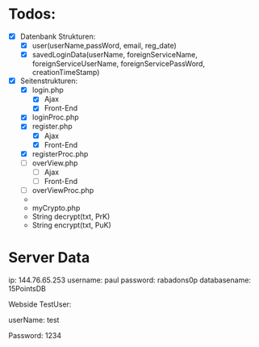 # Todos:

- [x] Datenbank Strukturen:
  - [x] user(userName,passWord, email, reg_date)
  - [x] savedLoginData(userName, foreignServiceName, foreignServiceUserName, foreignServicePassWord, creationTimeStamp)
  
- [x] Seitenstrukturen:
  - [x] login.php
    - [x] Ajax
    - [x] Front-End
  - [x] loginProc.php
  - [x] register.php
    - [x] Ajax
    - [x] Front-End
  - [x] registerProc.php
  - [ ] overView.php
    - [ ] Ajax
    - [ ] Front-End
  - [ ] overViewProc.php
  - 
  - myCrypto.php
  -  String decrypt(txt, PrK)
  -  String encrypt(txt, PuK)
  
# Server Data
ip: 144.76.65.253
username: paul
password: rabadons0p
databasename: 15PointsDB


Webside TestUser:

userName: test

Password: 1234
